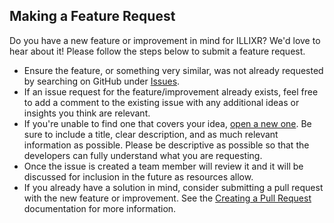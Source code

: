 ## Making a Feature Request

Do you have a new feature or improvement in mind for ILLIXR? We'd love to hear about it! Please follow the steps below to submit a feature request.

- Ensure the feature, or something very similar, was not already requested by searching on GitHub under [Issues][1].
- If an issue request for the feature/improvement already exists, feel free to add a comment to the existing issue with any additional ideas or insights you think are relevant.
- If you're unable to find one that covers your idea, [open a new one][2]. Be sure to include a title, clear description, and as much relevant information as possible. Please be descriptive as possible so that the developers can fully understand what you are requesting.
- Once the issue is created a team member will review it and it will be discussed for inclusion in the future as resources allow.
- If you already have a solution in mind, consider submitting a pull request with the new feature or improvement. See the [Creating a Pull Request][3] documentation for more information.

[//]: # (- References -)

[1]: https://github.com/ILLIXR/ILLIXR/issues
[2]: https://github.com/ILLIXR/ILLIXR/issues/new

[//]: # (- Internal -)

[3]: pull_request.md
